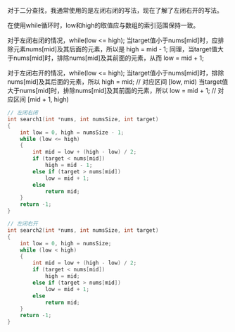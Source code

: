 对于二分查找，我通常使用的是左闭右闭的写法，现在了解了左闭右开的写法。

在使用while循环时，low和high的取值应与数组的索引范围保持一致。

对于左闭右闭的情况，while(low <= high); 当target值小于nums[mid]时，应排除元素nums[mid]及其后面的元素，所以是 high = mid - 1;
同理，当target值大于nums[mid]时，排除nums[mid]及其前面的元素，从而 low = mid + 1;

对于左闭右开的情况，while(low <= high);
当target值小于nums[mid]时，排除nums[mid]及其后面的元素，所以 high = mid; // 对应区间 [low, mid)
当target值大于nums[mid]时，排除nums[mid]及其前面的元素，所以 low = mid + 1; // 对应区间 [mid + 1, high)


```c
// 左闭右闭
int search1(int *nums, int numsSize, int target)
{
    int low = 0, high = numsSize - 1;
    while (low <= high)
    {
        int mid = low + (high - low) / 2;
        if (target < nums[mid])
            high = mid - 1;
        else if (target > nums[mid])
            low = mid + 1;
        else
            return mid;
    }
    return -1;
}

// 左闭右开
int search2(int *nums, int numsSize, int target)
{
    int low = 0, high = numsSize;
    while (low < high)
    {
        int mid = low + (high - low) / 2;
        if (target < nums[mid])
            high = mid;
        else if (target > nums[mid])
            low = mid + 1;
        else
            return mid;
    }
    return -1;
}
```